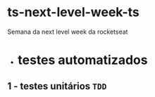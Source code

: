 # ts-next-level-week-ts

Semana da next level week da rocketseat

- # testes automatizados

## 1 - testes unitários `TDD`

